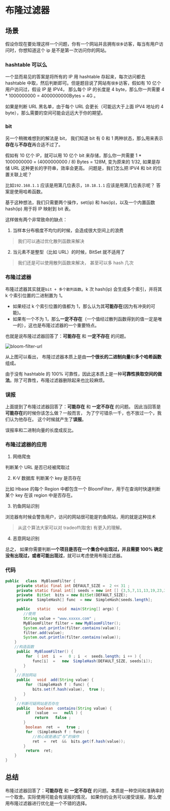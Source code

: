 # 布隆过滤器

## 场景

假设你现在要处理这样一个问题，你有一个网站并且拥有`很多`访客，每当有用户访问时，你想知道这个 ip 是不是第一次访问你的网站。

### hashtable 可以么

一个显而易见的答案是将所有的 IP 用 hashtable 存起来，每次访问都去 hashtable 中取，然后判断即可。但是题目说了网站有`很多`访客，假如有 10 亿个用户访问过，假设 IP 是 IPV4， 那么每个 IP 的长度是 4 byte，那么你一共需要 4 \* 1000000000 = 4000000000Bytes = 4G 。

如果是判断 URL 黑名单，由于每个 URL 会更长（可能远大于上面 IPV4 地址的 4 byte），那么需要的空间可能会远远大于你的期望。

### bit

另一个稍微难想到的解法是 bit， 我们知道 bit 有 0 和 1 两种状态，那么用来表示**存在**与**不存在**再合适不过了。

假如有 10 亿个 IP，就可以用 10 亿个 bit 来存储，那么你一共需要 1 \* 1000000000 = (4000000000 / 8) Bytes = 128M, 变为原来的 1/32, 如果是存储 URL 这种更长的字符串，效率会更高。 问题是，我们怎么把 IPV4 和 bit 的位置关联上呢？

比如`192.168.1.1` 应该是用第几位表示，`10.18.1.1` 应该是用第几位表示呢？ 答案是使用哈希函数。

基于这种想法，我们只需要两个操作，set(ip) 和 has(ip)，以及一个内置函数 hash(ip) 用于将 IP 映射到 bit 表。

这样做有两个非常致命的缺点：

1. 当样本分布极度不均匀的时候，会造成很大空间上的浪费

> 我们可以通过优化散列函数来解决

2. 当元素不是整型（比如 URL）的时候，BitSet 就不适用了

> 我们还是可以使用散列函数来解决， 甚至可以多 hash 几次

### 布隆过滤器

布隆过滤器其实就是`bit + 多个散列函数`。k 次 hash(ip) 会生成多个索引，并将其 k 个索引位置的二进制置为 1。

- 如果经过 k 个索引位置的值都为 1，那么认为其**可能存在**(因为有冲突的可能)。
- 如果有一个不为 1，那么**一定不存在**（一个值经过散列函数得到的值一定是唯一的），这也是布隆过滤器的一个重要特点。

也就是说布隆过滤器回答了：**可能存在** 和 **一定不存在** 的问题。

![bloom-filter-url](https://tva1.sinaimg.cn/large/007S8ZIlly1ghluhc0933j31dw0j2wgz.jpg)

从上图可以看出， 布隆过滤器本质上是由**一个很长的二进制向量**和**多个哈希函数**组成。

由于没有 hashtable 的 100% 可靠性，因此这本质上是一种**可靠性换取空间的做法**。除了可靠性，布隆过滤器删除起来也比较麻烦。

### 误报

上面提到了布隆过滤器回答了：**可能存在** 和 **一定不存在** 的问题。 因此当回答是**可能存在**的时候你该怎么做？一般而言， 为了宁可错杀一千，也不放过一个，我们认为他存在。 这个时候就产生了**误报**。

误报率和二进制向量的长度成反比。

### 布隆过滤器的应用

1. 网络爬虫

判断某个 URL 是否已经被爬取过

2. K-V 数据库 判断某个 key 是否存在

比如 Hbase 的每个 Region 中都包含一个 BloomFilter，用于在查询时快速判断某个 key 在该 region 中是否存在。

3. 钓鱼网站识别

浏览器有时候会警告用户，访问的网站很可能是钓鱼网站，用的就是这种技术

> 从这个算法大家可以对 tradeoff(取舍) 有更入的理解。

4. 恶意网站识别

总之， 如果你需要判断**一个项目是否在一个集合中出现过，并且需要 100% 确定没有出现过，或者可能出现过**，就可以考虑使用布隆过滤器。

### 代码

```java
public   class  MyBloomFilter {
     private static final int DEFAULT_SIZE =  2 << 31 ;
     private static final int[] seeds = new int [] {3,5,7,11,13,19,23,37 };
     private  BitSet  bits = new BitSet(DEFAULT_SIZE);
     private  SimpleHash[] func  = new  SimpleHash[seeds.length];

     public   static   void  main(String[] args) {
        //使用
        String value = "www.xxxxx.com" ;
        MyBloomFilter filter = new MyBloomFilter();
        System.out.println(filter.contains(value));
        filter.add(value);
        System.out.println(filter.contains(value));
    }
    //构造函数
     public  MyBloomFilter() {
         for  ( int  i  =   0 ; i  <  seeds.length; i ++ ) {
            func[i]  =   new  SimpleHash(DEFAULT_SIZE, seeds[i]);
        }
    }
     //添加网站
     public   void  add(String value) {
         for  (SimpleHash f : func) {
            bits.set(f.hash(value),  true );
        }
    }
     //判断可疑网站是否存在
     public   boolean  contains(String value) {
         if  (value  ==   null ) {
             return   false ;
        }
         boolean  ret  =   true ;
         for  (SimpleHash f : func) {
            //核心就是通过“与”的操作
            ret  =  ret  &&  bits.get(f.hash(value));
        }
         return  ret;
    }
}
```

## 总结

布隆过滤器回答了：**可能存在** 和 **一定不存在** 的问题。本质是一种空间和准确率的一个取舍。实际使用可能会有误报的情况， 如果你的业务可以接受误报，那么使用布隆过滤器进行优化是一个不错的选择。
